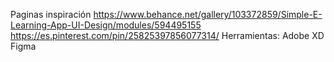 Paginas inspiración
https://www.behance.net/gallery/103372859/Simple-E-Learning-App-UI-Design/modules/594495155
https://es.pinterest.com/pin/25825397856077314/
Herramientas:
Adobe XD
Figma